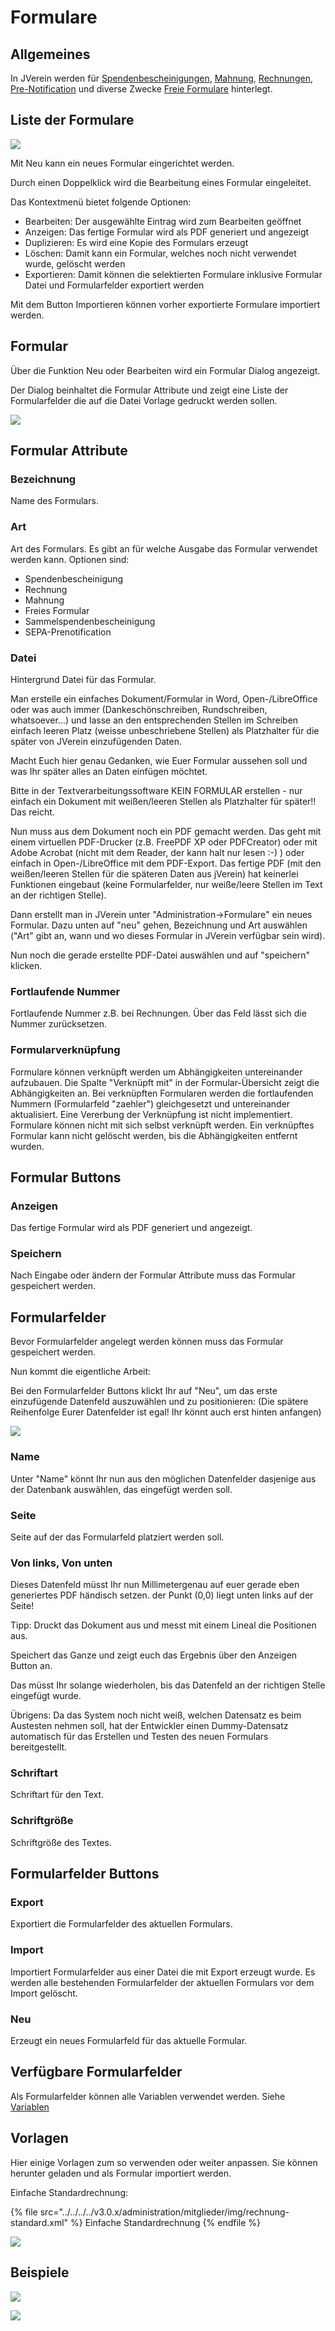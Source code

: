 # Formulare

## Allgemeines

In JVerein werden für [Spendenbescheinigungen](../../mitglieder/spendenbescheinigung.md), [Mahnung](../../druckmail/mahnungen.md), [Rechnungen](../../druckmail/rechnungen.md), [Pre-Notification](../../druckmail/pre-notification.md) und diverse Zwecke [Freie Formulare](../../druckmail/freiesformular.md) hinterlegt.

## Liste der Formulare

![](../../../../v3.0.x/administration/mitglieder/img/Formulare.png)

Mit Neu kann ein neues Formular eingerichtet werden.

Durch einen Doppelklick wird die Bearbeitung eines Formular eingeleitet.

Das Kontextmenü bietet folgende Optionen:

* Bearbeiten: Der ausgewählte Eintrag wird zum Bearbeiten geöffnet
* Anzeigen: Das fertige Formular wird als PDF generiert und angezeigt
* Duplizieren: Es wird eine Kopie des Formulars erzeugt
* Löschen: Damit kann ein Formular, welches noch nicht verwendet wurde, gelöscht werden
* Exportieren: Damit können die selektierten Formulare inklusive Formular Datei und Formularfelder exportiert werden

Mit dem Button Importieren können vorher exportierte Formulare importiert werden.

## Formular

Über die Funktion Neu oder Bearbeiten wird ein Formular Dialog angezeigt.

Der Dialog beinhaltet die Formular Attribute und zeigt eine Liste der Formularfelder die auf die Datei Vorlage gedruckt werden sollen.

![](../../../../v3.0.x/administration/mitglieder/img/Formular.png)

## Formular Attribute

### Bezeichnung

Name des Formulars.

### Art

Art des Formulars. Es gibt an für welche Ausgabe das Formular verwendet werden kann. Optionen sind:

* Spendenbescheinigung
* Rechnung
* Mahnung
* Freies Formular
* Sammelspendenbescheinigung
* SEPA-Prenotification

### Datei

Hintergrund Datei für das Formular.

Man erstelle ein einfaches Dokument/Formular in Word, Open-/LibreOffice oder was auch immer (Dankeschönschreiben, Rundschreiben, whatsoever...) und lasse an den entsprechenden Stellen im Schreiben einfach leeren Platz (weisse unbeschriebene Stellen) als Platzhalter für die später von JVerein einzufügenden Daten.

Macht Euch hier genau Gedanken, wie Euer Formular aussehen soll und was Ihr später alles an Daten einfügen möchtet.

Bitte in der Textverarbeitungssoftware KEIN FORMULAR erstellen - nur einfach ein Dokument mit weißen/leeren Stellen als Platzhalter für später!! Das reicht.

Nun muss aus dem Dokument noch ein PDF gemacht werden. Das geht mit einem virtuellen PDF-Drucker (z.B. FreePDF XP oder PDFCreator) oder mit Adobe Acrobat (nicht mit dem Reader, der kann halt nur lesen :-) ) oder einfach in Open-/LibreOffice mit dem PDF-Export. Das fertige PDF (mit den weißen/leeren Stellen für die späteren Daten aus jVerein) hat keinerlei Funktionen eingebaut (keine Formularfelder, nur weiße/leere Stellen im Text an der richtigen Stelle).

Dann erstellt man in JVerein unter "Administration->Formulare" ein neues Formular. Dazu unten auf "neu" gehen, Bezeichnung und Art auswählen ("Art" gibt an, wann und wo dieses Formular in JVerein verfügbar sein wird).

Nun noch die gerade erstellte PDF-Datei auswählen und auf "speichern" klicken.

### Fortlaufende Nummer

Fortlaufende Nummer z.B. bei Rechnungen. Über das Feld lässt sich die Nummer zurücksetzen.

### Formularverknüpfung

Formulare können verknüpft werden um Abhängigkeiten untereinander aufzubauen. Die Spalte "Verknüpft mit" in der Formular-Übersicht zeigt die Abhängigkeiten an. Bei verknüpften Formularen werden die fortlaufenden Nummern (Formularfeld "zaehler") gleichgesetzt und untereinander aktualisiert. Eine Vererbung der Verknüpfung ist nicht implementiert. Formulare können nicht mit sich selbst verknüpft werden. Ein verknüpftes Formular kann nicht gelöscht werden, bis die Abhängigkeiten entfernt wurden.

## Formular Buttons

### Anzeigen

Das fertige Formular wird als PDF generiert und angezeigt.

### Speichern

Nach Eingabe oder ändern der Formular Attribute muss das Formular gespeichert werden.

## Formularfelder

Bevor Formularfelder angelegt werden können muss das Formular gespeichert werden.

Nun kommt die eigentliche Arbeit:

Bei den Formularfelder Buttons klickt Ihr auf "Neu", um das erste einzufügende Datenfeld auszuwählen und zu positionieren: (Die spätere Reihenfolge Eurer Datenfelder ist egal! Ihr könnt auch erst hinten anfangen)

![](<../../../../v3.0.x/administration/mitglieder/img/Formularfeld (1).png>)

### Name

Unter "Name" könnt Ihr nun aus den möglichen Datenfelder dasjenige aus der Datenbank auswählen, das eingefügt werden soll.

### Seite

Seite auf der das Formularfeld platziert werden soll.

### Von links, Von unten

Dieses Datenfeld müsst Ihr nun Millimetergenau auf euer gerade eben generiertes PDF händisch setzen. der Punkt (0,0) liegt unten links auf der Seite!

Tipp: Druckt das Dokument aus und messt mit einem Lineal die Positionen aus.

Speichert das Ganze und zeigt euch das Ergebnis über den Anzeigen Button an.

Das müsst Ihr solange wiederholen, bis das Datenfeld an der richtigen Stelle eingefügt wurde.

Übrigens: Da das System noch nicht weiß, welchen Datensatz es beim Austesten nehmen soll, hat der Entwickler einen Dummy-Datensatz automatisch für das Erstellen und Testen des neuen Formulars bereitgestellt.

### Schriftart

Schriftart für den Text.

### Schriftgröße

Schriftgröße des Textes.

## Formularfelder Buttons

### Export

Exportiert die Formularfelder des aktuellen Formulars.

### Import

Importiert Formularfelder aus einer Datei die mit Export erzeugt wurde. Es werden alle bestehenden Formularfelder der aktuellen Formulars vor dem Import gelöscht.

### Neu

Erzeugt ein neues Formularfeld für das aktuelle Formular.

## Verfügbare Formularfelder

Als Formularfelder können alle Variablen verwendet werden. Siehe [Variablen](../../../../sonstiges/variable.md)

## Vorlagen

Hier einige Vorlagen zum so verwenden oder weiter anpassen. Sie können herunter geladen und als Formular importiert werden.

Einfache Standardrechnung:

{% file src="../../../../v3.0.x/administration/mitglieder/img/rechnung-standard.xml" %}
Einfache Standardrechnung
{% endfile %}

![](../../../../v3.0.x/administration/mitglieder/img/rechnung-standard.png)

## Beispiele

![](../../../../v3.0.x/administration/mitglieder/img/Formularroh.jpg)

![](../../../../v3.0.x/administration/mitglieder/img/Formularausgefuellt.jpg)

